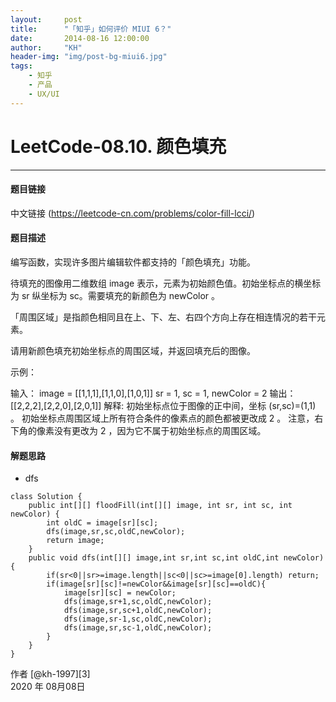 ```yaml
---
layout:     post
title:      "「知乎」如何评价 MIUI 6？"
date:       2014-08-16 12:00:00
author:     "KH"
header-img: "img/post-bg-miui6.jpg"
tags:
    - 知乎
    - 产品
    - UX/UI
---
```


# LeetCode-08.10. 颜色填充

------
#### 题目链接

中文链接 (https://leetcode-cn.com/problems/color-fill-lcci/)

#### 题目描述

编写函数，实现许多图片编辑软件都支持的「颜色填充」功能。

待填充的图像用二维数组 image 表示，元素为初始颜色值。初始坐标点的横坐标为 sr 纵坐标为 sc。需要填充的新颜色为 newColor 。

「周围区域」是指颜色相同且在上、下、左、右四个方向上存在相连情况的若干元素。

请用新颜色填充初始坐标点的周围区域，并返回填充后的图像。

示例：

输入：
image = [[1,1,1],[1,1,0],[1,0,1]] 
sr = 1, sc = 1, newColor = 2
输出：[[2,2,2],[2,2,0],[2,0,1]]
解释: 
初始坐标点位于图像的正中间，坐标 (sr,sc)=(1,1) 。
初始坐标点周围区域上所有符合条件的像素点的颜色都被更改成 2 。
注意，右下角的像素没有更改为 2 ，因为它不属于初始坐标点的周围区域。

#### 解题思路

- dfs



```
class Solution {
    public int[][] floodFill(int[][] image, int sr, int sc, int newColor) {
        int oldC = image[sr][sc];
        dfs(image,sr,sc,oldC,newColor);
        return image;
    }
    public void dfs(int[][] image,int sr,int sc,int oldC,int newColor){
        if(sr<0||sr>=image.length||sc<0||sc>=image[0].length) return;
        if(image[sr][sc]!=newColor&&image[sr][sc]==oldC){
            image[sr][sc] = newColor;
            dfs(image,sr+1,sc,oldC,newColor);
            dfs(image,sr,sc+1,oldC,newColor);
            dfs(image,sr-1,sc,oldC,newColor);
            dfs(image,sr,sc-1,oldC,newColor);
        }
    }
}
```

作者 [@kh-1997][3]     
2020 年 08月08日    